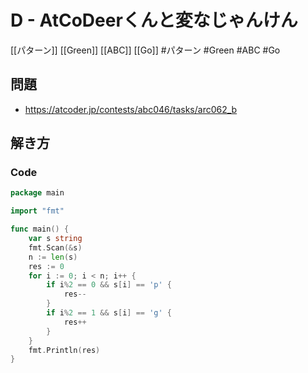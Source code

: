 # D - AtCoDeerくんと変なじゃんけん
[[パターン]] [[Green]] [[ABC]] [[Go]]
#パターン #Green #ABC #Go 

## 問題
- https://atcoder.jp/contests/abc046/tasks/arc062_b

## 解き方
### Code
```go
package main

import "fmt"

func main() {
	var s string
	fmt.Scan(&s)
	n := len(s)
	res := 0
	for i := 0; i < n; i++ {
		if i%2 == 0 && s[i] == 'p' {
			res--
		}
		if i%2 == 1 && s[i] == 'g' {
			res++
		}
	}
	fmt.Println(res)
}
```